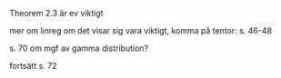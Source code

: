 
Theorem 2.3 är ev viktigt

mer om linreg om det visar sig vara viktigt, komma på tentor: s. 46-48

s. 70 om mgf av gamma distribution?

fortsätt s. 72